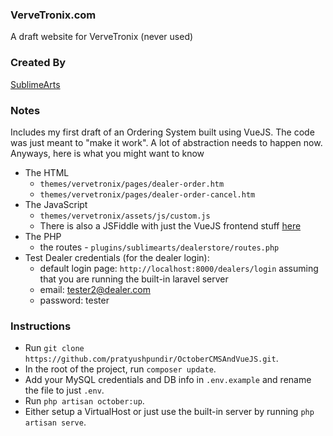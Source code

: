 ### VerveTronix.com

A draft website for VerveTronix (never used)

### Created By

[SublimeArts](http://www.sublimearts.me)

### Notes

Includes my first draft of an Ordering System built using VueJS. The code was just meant to "make it work". A lot of abstraction needs to happen now. Anyways, here is what you might want to know

- The HTML 
    - `themes/vervetronix/pages/dealer-order.htm`
    - `themes/vervetronix/pages/dealer-order-cancel.htm`
- The JavaScript
    - `themes/vervetronix/assets/js/custom.js`
    - There is also a JSFiddle with just the VueJS frontend stuff [here](https://jsfiddle.net/pratyushpundir/qrz48tdx/7/)
- The PHP
    - the routes - `plugins/sublimearts/dealerstore/routes.php`
- Test Dealer credentials (for the dealer login):
    - default login page: `http://localhost:8000/dealers/login` assuming that you are running the built-in laravel server
    - email: tester2@dealer.com
    - password: tester

### Instructions

- Run `git clone https://github.com/pratyushpundir/OctoberCMSAndVueJS.git`.
- In the root of the project, run `composer update`.
- Add your MySQL credentials and DB info in `.env.example` and rename the file to just `.env`.
- Run `php artisan october:up`.
- Either setup a VirtualHost or just use the built-in server by running `php artisan serve`.